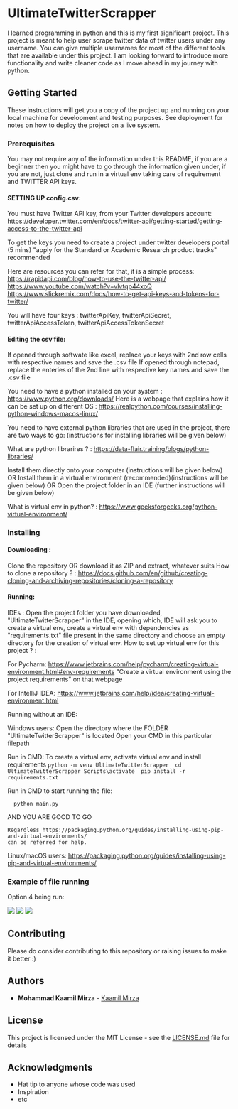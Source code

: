 # UltimateTwitterScrapper

I learned programming in python and this is my first significant project. This project is meant to help user scrape twitter data of twitter users under any username.
You can give multiple usernames for most of the different tools that are available under this project. I am looking forward to introduce more functionality and 
write cleaner code as I move ahead in my journey with python.

## Getting Started

These instructions will get you a copy of the project up and running on your local machine for development and testing purposes. See deployment for notes on how to deploy the project on a live system.

### Prerequisites

You may not require any of the information under this README, if you are a beginner then you might have to go through the information given under, if you are not, just clone and 
run in a virtual env taking care of requirement and TWITTER API keys.

#### SETTING UP config.csv:

You must have Twitter API key, from your Twitter developers account:
https://developer.twitter.com/en/docs/twitter-api/getting-started/getting-access-to-the-twitter-api

To get the keys you need to create a project under twitter developers portal (5 mins)
"apply for the Standard or Academic Research product tracks" recommended 

Here are resources you can refer for that, it is a simple process:
https://rapidapi.com/blog/how-to-use-the-twitter-api/
https://www.youtube.com/watch?v=vlvtqp44xoQ
https://www.slickremix.com/docs/how-to-get-api-keys-and-tokens-for-twitter/

You will have four keys :
twitterApiKey, twitterApiSecret, twitterApiAccessToken, twitterApiAccessTokenSecret

#### Editing the csv file:
If opened through softwate like excel, replace your keys with 2nd row cells with respective names and save the .csv file
If opened through notepad, replace the enteries of the 2nd line with respective key names and save the .csv file



You need to have a python installed on your system : https://www.python.org/downloads/ 
Here is a webpage that explains how it can be set up on different OS : https://realpython.com/courses/installing-python-windows-macos-linux/

You need to have external python libraries that are used in the project, there are two ways to go:
(instructions for installing libraries will be given below)

What are python librarires ? : https://data-flair.training/blogs/python-libraries/

Install them directly onto your computer (instructions will be given below)
OR
Install them in a virtual environment (recommended)(instructions will be given below)
OR
Open the project folder in an IDE (further instructions will be given below)


What is virtual env in python? : https://www.geeksforgeeks.org/python-virtual-environment/


### Installing

#### Downloading :
Clone the repository OR download it as ZIP and extract, whatever suits
How to clone a repository ? : https://docs.github.com/en/github/creating-cloning-and-archiving-repositories/cloning-a-repository

#### Running:

  IDEs : Open the project folder you have downloaded, "UltimateTwitterScrapper" in the IDE, opening which, IDE will ask
  you to create a virtual env, create a virtual env with dependencies as "requirements.txt" file present in the same directory and
  choose an empty directory for the creation of virtual env.
How to set up virtual env for this project ? : 

For Pycharm:
https://www.jetbrains.com/help/pycharm/creating-virtual-environment.html#env-requirements
"Create a virtual environment using the project requirements" on that webpage 

For IntelliJ IDEA:
https://www.jetbrains.com/help/idea/creating-virtual-environment.html

Running without an IDE:

Windows users: 
  Open the directory where the FOLDER "UltimateTwitterScrapper" is located
  Open your CMD in this particular filepath 

  Run in CMD: To create a virtual env, activate virtual env and install requirements
    ```
    python -m venv UltimateTwitterScrapper 
    cd UltimateTwitterScrapper
    Scripts\activate 
    pip install -r requirements.txt 
    ```
    
  Run in CMD to start running the file:
  ```
    python main.py
  ```
  
  AND YOU ARE GOOD TO GO 
     
    Regardless https://packaging.python.org/guides/installing-using-pip-and-virtual-environments/  
    can be referred for help.

Linux/macOS users:
  https://packaging.python.org/guides/installing-using-pip-and-virtual-environments/



### Example of file running
Option 4 being run:

<img src = "https://i.postimg.cc/1nyktnKz/4option1.jpg" id="responsive-image" >
<img src = "https://i.postimg.cc/qhQ9CJmx/4option2.jpg" id="responsive-image" >
<img src = "https://i.postimg.cc/N2MZ63Sq/4option3.jpg" id="responsive-image" >




## Contributing

Please do consider contributing to this repository or raising issues to make it better :)


## Authors

* **Mohammad Kaamil Mirza** - [Kaamil Mirza](https://github.com/kaamilmirza)

## License

This project is licensed under the MIT License - see the [LICENSE.md](LICENSE.md) file for details

## Acknowledgments

* Hat tip to anyone whose code was used
* Inspiration
* etc


